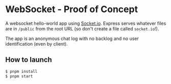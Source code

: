 # WebSocket - Proof of Concept

A websocket hello-world app using [Socket.io](https://socket.io/).
Express serves whatever files are in `/public` from the root URL (so don't create a file called `socket.io`!).

The app is an anonymous chat log with no backlog and no user identification (even by client).

## How to launch

```bash
$ pnpm install
$ pnpm start
```
